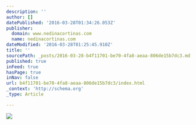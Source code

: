 ```yaml
---
description: ''
author: []
datePublished: '2016-03-28T01:34:26.053Z'
publisher:
  domain: www.nedinacortinas.com
  name: nedinacortinas.com
dateModified: '2016-03-28T01:25:45.910Z'
title: ''
sourcePath: _posts/2016-03-28-b4f11701-be70-4fa8-aeaa-806de15b7dc3.md
published: true
inFeed: true
hasPage: true
inNav: false
url: b4f11701-be70-4fa8-aeaa-806de15b7dc3/index.html
_context: 'http://schema.org'
_type: Article

---
```

![](https://static.wixstatic.com/media/626711_b5bc60c06b1d4bafb0b73f94e4619635.jpg/v1/fill/w_435,h_289,al_c,q_80,usm_0.66_1.00_0.01/626711_b5bc60c06b1d4bafb0b73f94e4619635.jpg)